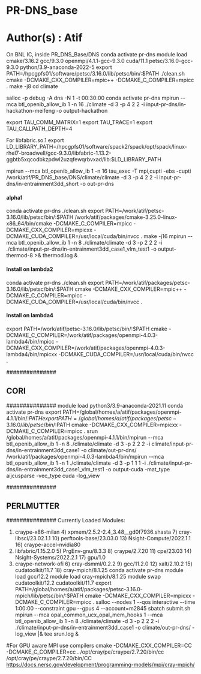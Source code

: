 # PR-DNS_base
# Author(s) : Atif

On BNL IC, inside PR_DNS_Base/DNS
conda activate pr-dns
module load cmake/3.16.2 gcc/9.3.0 openmpi/4.1.1-gcc-9.3.0 cuda/11.1 petsc/3.16.0-gcc-9.3.0 python/3.9-anaconda-2022-5
export PATH=/hpcgpfs01/software/petsc/3.16.0/lib/petsc/bin/:$PATH
./clean.sh
cmake -DCMAKE_CXX_COMPILER=mpic++ -DCMAKE_C_COMPILER=mpicc .
make -j8
cd climate

salloc -p debug -A dns -N 1 -t 00:30:00
conda activate pr-dns
mpirun --mca btl_openib_allow_ib 1 -n 16 ./climate -d 3 -p 4 2 2 -i input-pr-dns/in-hackathon-meifeng -o output-hackathon

export TAU_COMM_MATRIX=1
export TAU_TRACE=1
export TAU_CALLPATH_DEPTH=4

For libfabric.so.1
export LD_LIBRARY_PATH=/hpcgpfs01/software/spack2/spack/opt/spack/linux-rhel7-broadwell/gcc-9.3.0/libfabric-1.13.2-ggbtb5xqcodbkzpdwl2uzqfewqrbvxad/lib:$LD_LIBRARY_PATH

mpirun --mca btl_openib_allow_ib 1 -n 16 tau_exec -T mpi,cupti -ebs -cupti /work/atif/PR_DNS_base/DNS/climate/climate -d 3 -p 4 2 2 -i input-pr-dns/in-entrainment3dd_short -o out-pr-dns





#### alpha1
conda activate pr-dns
./clean.sh
export PATH=/work/atif/petsc-3.16.0/lib/petsc/bin/:$PATH
/work/atif/packages/cmake-3.25.0-linux-x86_64/bin/cmake -DCMAKE_C_COMPILER=mpicc -DCMAKE_CXX_COMPILER=mpicxx -DCMAKE_CUDA_COMPILER=/usr/local/cuda/bin/nvcc .
make -j16
mpirun --mca btl_openib_allow_ib 1 -n 8 ./climate/climate -d 3 -p 2 2 2 -i ./climate/input-pr-dns/in-entrainment3dd_case1_vlm_test1 -o output-thermod-8 >& thermod.log &

#### Install on lambda2
conda activate pr-dns
./clean.sh
export PATH=/work/atif/packages/petsc-3.16.0/lib/petsc/bin/:$PATH
cmake -DCMAKE_CXX_COMPILER=mpic++ -DCMAKE_C_COMPILER=mpicc -DCMAKE_CUDA_COMPILER=/usr/local/cuda/bin/nvcc .

#### Install on lambda4
export PATH=/work/atif/petsc-3.16.0/lib/petsc/bin/:$PATH
cmake -DCMAKE_C_COMPILER=/work/atif/packages/openmpi-4.0.3-lambda4/bin/mpicc -DCMAKE_CXX_COMPILER=/work/atif/packages/openmpi-4.0.3-lambda4/bin/mpicxx -DCMAKE_CUDA_COMPILER=/usr/local/cuda/bin/nvcc .

###############
## CORI
###############
module load python3/3.9-anaconda-2021.11
conda activate pr-dns
export PATH=/global/homes/a/atif/packages/openmpi-4.1.1/bin/:$PATH
export PATH=/global/homes/a/atif/packages/petsc-3.16.0/lib/petsc/bin/:$PATH
cmake -DCMAKE_CXX_COMPILER=mpicxx -DCMAKE_C_COMPILER=mpicc .
srun /global/homes/a/atif/packages/openmpi-4.1.1/bin/mpirun --mca btl_openib_allow_ib 1 -n 8 ./climate/climate -d 3 -p 2 2 2 -i climate/input-pr-dns/in-entrainment3dd_case1 -o climate/out-pr-dns/
/work/atif/packages/openmpi-4.0.3-lambda4/bin/mpirun --mca btl_openib_allow_ib 1 -n 1 ./climate/climate -d 3 -p 1 1 1 -i ./climate/input-pr-dns/in-entrainment3dd_case1_vlm_test1 -o output-cuda -mat_type aijcusparse -vec_type cuda -log_view

###############
## PERLMUTTER 
###############
Currently Loaded Modules:
  1) craype-x86-milan     4) xpmem/2.5.2-2.4_3.48__gd0f7936.shasta   7) cray-libsci/23.02.1.1  10) perftools-base/23.03.0  13) Nsight-Compute/2022.1.1  16) craype-accel-nvidia80
  2) libfabric/1.15.2.0   5) PrgEnv-gnu/8.3.3                        8) craype/2.7.20          11) cpe/23.03               14) Nsight-Systems/2022.2.1  17) gpu/1.0
  3) craype-network-ofi   6) cray-dsmml/0.2.2                        9) gcc/11.2.0             12) xalt/2.10.2             15) cudatoolkit/11.7         18) cray-mpich/8.1.25
conda activate pr-dns
module load gcc/12.2
module load cray-mpich/8.1.25
module swap cudatoolkit/12.2 cudatoolkit/11.7
export PATH=/global/homes/a/atif/packages/petsc-3.16.0-mpich/lib/petsc/bin/:$PATH
cmake -DCMAKE_CXX_COMPILER=mpicxx -DCMAKE_C_COMPILER=mpicc .
salloc --nodes 1 --qos interactive --time 1:00:00 --constraint gpu --gpus 4 --account=m2845
sbatch submit.sh
mpirun --mca opal_common_ucx_opal_mem_hooks 1 --mca btl_openib_allow_ib 1 -n 8 ./climate/climate -d 3 -p 2 2 2 -i ./climate/input-pr-dns/in-entrainment3dd_case1 -o climate/out-pr-dns/ -log_view |& tee srun.log &

#For GPU aware MPI use compilers
cmake -DCMAKE_CXX_COMPILER=CC -DCMAKE_C_COMPILER=cc .
/opt/cray/pe/craype/2.7.20/bin/cc
/opt/cray/pe/craype/2.7.20/bin/CC
https://docs.nersc.gov/development/programming-models/mpi/cray-mpich/


